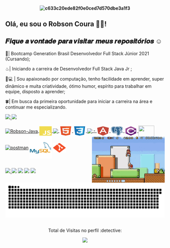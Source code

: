 <h4 align="center">
 
![c633c20ede82f0e0ced7d570dbe3a1f3](https://user-images.githubusercontent.com/70382532/138322189-2db8df52-9dcb-40a0-88a8-c365466bd33d.gif)

##  Olá, eu sou o Robson Coura 🧔🏻!

## 𝑭𝒊𝒒𝒖𝒆 𝒂 𝒗𝒐𝒏𝒕𝒂𝒅𝒆 𝒑𝒂𝒓𝒂 𝒗𝒊𝒔𝒊𝒕𝒂𝒓 𝒎𝒆𝒖𝒔 𝒓𝒆𝒑𝒐𝒔𝒊𝒕𝒐́𝒓𝒊𝒐𝒔 ☺ 
🚀| Bootcamp Generation Brasil Desenvolvedor Full Stack Júnior 2021 (Cursando);

♨| Iniciando a carreira de Desenvolvedor Full Stack Java Jr ;

👨💻 | Sou apaixonado por computação, tenho facilidade em aprender, super dinâmico e muita criatividade, ótimo humor, espírito para trabalhar em equipe, disposto a aprender;

🍀| Em busca da primeira oportunidade para iniciar a carreira na área e continuar me especializando.

 <div>
  <a href="https://github.com/RobsonCoura">
  <img height="180em" src="https://github-readme-stats.vercel.app/api?username=RobsonCoura&show_icons=true&theme=blue-green&include_all_commits=true&count_private=true"/>
  <img height="180em" src="https://github-readme-stats.vercel.app/api/top-langs/?username=RobsonCoura&theme=blue-green&layout=compact&langs_count=20"/>                      
</div>
<div style="display: inline_block"><br>
 <img align="center" alt="Robson-Java" height="50" width="50" src="https://cdn.jsdelivr.net/gh/devicons/devicon/icons/java/java-original-wordmark.svg"/>
  <img align="center" alt="Robson-Js" height="30" width="40" src="https://raw.githubusercontent.com/devicons/devicon/master/icons/javascript/javascript-plain.svg">
   <img align="center" width="40" src="https://cdn.jsdelivr.net/gh/devicons/devicon/icons/react/react-original-wordmark.svg"> 
  <img align="center" alt="Robson-HTML" height="30" width="40" src="https://raw.githubusercontent.com/devicons/devicon/master/icons/html5/html5-original.svg">
  <img align="center" alt="Robson-CSS" height="30" width="40" src="https://raw.githubusercontent.com/devicons/devicon/master/icons/css3/css3-original.svg">
    <img align="center" width="40" src="https://cdn.jsdelivr.net/gh/devicons/devicon/icons/docker/docker-plain-wordmark.svg"> -
  <img align="center" alt="Robson-Csharp" height="30" width="40" src="https://github.com/devicons/devicon/blob/master/icons/angularjs/angularjs-plain.svg">
  <img align="center" alt="Robson-Python" height="30" width="40" src="https://github.com/devicons/devicon/blob/master/icons/postgresql/postgresql-plain.svg">
  <img align="center" alt="Robson-Csharp" height="30" width="40" src="https://raw.githubusercontent.com/devicons/devicon/master/icons/csharp/csharp-original.svg">
  <img align="center" alt"Robson-Spring" height="35" width="50" src="https://cdn.jsdelivr.net/gh/devicons/devicon/icons/spring/spring-original.svg"/>
 <a href="https://postman.com" target="_blank" title="PostMan"><img align="center" src="https://www.vectorlogo.zone/logos/getpostman/getpostman-icon.svg" alt="postman" width=width="50" height="50"/></a> 
 <a href="https://www.mysql.com/" target="_blank" title="MySQL"><img align="center" src="https://raw.githubusercontent.com/devicons/devicon/master/icons/mysql/mysql-original-wordmark.svg" alt="mysql" width="70" height="70"/></a>
   <img align="center" alt="Robson-Git" height="30" width="40" src="https://github.com/devicons/devicon/blob/master/icons/git/git-plain.svg">
 

 
  <img align="right" alt="Robson-gif"  height="145" width="230" src=https://github.com/RobsonCoura/RobsonCoura/blob/main/gba-super-mario-advance.gif>
  </div>
  
  ##
 
<div> 
  <a href="https://www.linkedin.com/in/robson-coura-63345a1aa/" target="_blank"><img src="https://img.shields.io/badge/-LinkedIn-%230077B5?style=for-the-badge&logo=linkedin&logoColor=white" target="_blank" /a>
   <a href = "mailto:robson_coura@yahoo.com.br"><img src="https://img.shields.io/badge/-Yahoo-%23333?style=for-the-badge&logo=yahoo&logoColor=white" target="_blank"></a>
   <a href="https://www.youtube.com/channel/UCcq2VDWBerjrpOMH1l55Yog" target="_blank"><img src="https://img.shields.io/badge/YouTube-FF0000?style=for-the-badge&logo=youtube&logoColor=white" target="_blank"></a>
  <a href="https://www.instagram.com/robson_coura/" target="_blank"><img src="https://img.shields.io/badge/-Instagram-%23E4405F?style=for-the-badge&logo=instagram&logoColor=white" target="_blank"></a>
 <a href="https://discord.gg/r6guAuJz" target="_blank"><img src="https://img.shields.io/badge/Discord-7289DA?style=for-the-badge&logo=discord&logoColor=white" target="_blank"></a> 

 ![Snake animation](https://github.com/RobsonCoura/RobsonCoura/blob/output/github-contribution-grid-snake.svg)
 
</div>
 
 ##
  
<p align="center"> Total de Visitas no perfil :detective: <br>
<p align="center"> 
   <img alingn="center" src="https://profile-counter.glitch.me/RobsonCoura/count.svg" />
</p>
